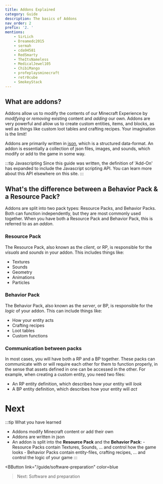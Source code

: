 ```yaml
---
title: Addons Explained
category: Guide
description: The basics of Addons
nav_order: 2
prefix: '2. '
mentions:
    - SirLich
    - Dreamedc2015
    - sermah
    - cda94581
    - RedSmarty
    - TheItsNameless
    - MedicalJewel105
    - ChibiMango
    - profeplaysminecraft
    - retr0cube
    - SmokeyStack
---
```


## What are addons?

Addons allow us to modify the contents of our Minecraft Experience by _modifying_ or _removing_ existing content and _adding_ our own. Addons are very powerful and allow us to create custom entities, items, and blocks, as well as things like custom loot tables and crafting recipes. Your imagination is the limit!

Addons are primarily written in [json](/guide/understanding-json), which is a structured data-format. An addon is essentially a collection of json files, images, and sounds, which modify or add to the game in some way.

:::tip Javascripting
Since this guide was written, the definition of 'Add-On' has expanded to include the Javascript scripting API. You can learn more about this API elsewhere on this site.
:::

## What's the difference between a Behavior Pack & a Resource Pack?

Addons are split into two pack types: Resource Packs, and Behavior Packs. Both can function independently, but they are most commonly used together. When you have both a Resource Pack and Behavior Pack, this is referred to as an _addon_.

### Resource Pack

The Resource Pack, also known as the _client_, or RP, is responsible for the _visuals_ and _sounds_ in your addon. This includes things like:

-   Textures
-   Sounds
-   Geometry
-   Animations
-   Particles

### Behavior Pack

The Behavior Pack, also known as the _server_, or BP, is responsible for the _logic_ of your addon. This can include things like:

-   How your entity acts
-   Crafting recipes
-   Loot tables
-   Custom functions

### Communication between packs

In most cases, you will have both a RP and a BP together. These packs can communicate with or will require each other for them to function properly, in the sense that assets defined in one can be accessed in the other. For example, when creating a custom entity, you need two files:

-   An RP entity definition, which describes how your entity will _look_
-   A BP entity definition, which describes how your entity will _act_

# Next

:::tip What you have learned
-   Addons modify Minecraft content or add their own
-   Addons are written in json
-   An addon is split into the **Resource Pack** and the **Behavior Pack**: - Resource Packs contain Textures, Sounds, ... and control how the game looks - Behavior Packs contain entity-files, crafting recipes, ... and control the logic of your game
:::

<BButton
    link="/guide/software-preparation"
    color=blue
>Next: Software and preparation</BButton>

